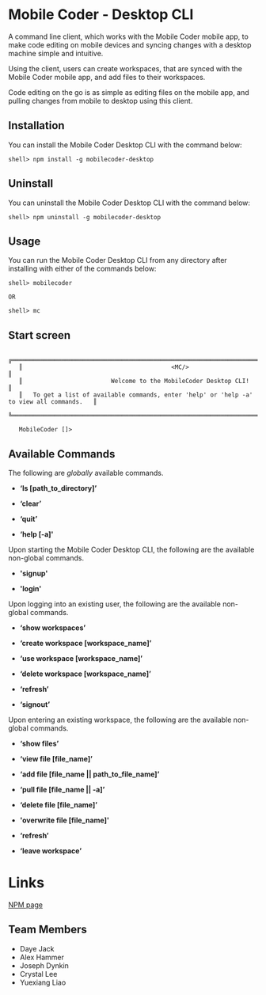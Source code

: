 # Mobile Coder - Desktop CLI
A command line client, which works with the Mobile Coder mobile app, to make code editing on mobile devices and syncing changes with a desktop machine 
simple and intuitive.

Using the client, users can create workspaces, that are synced with the Mobile Coder mobile app, and add files to their workspaces.

Code editing on the go is as simple as editing files on the mobile app, and pulling changes from mobile to desktop using this client.

## Installation

You can install the Mobile Coder Desktop CLI with the command below:

```
shell> npm install -g mobilecoder-desktop
```

## Uninstall

You can uninstall the Mobile Coder Desktop CLI with the command below:

```
shell> npm uninstall -g mobilecoder-desktop
```

## Usage
You can run the Mobile Coder Desktop CLI from any directory after installing with either of the commands below:
```
shell> mobilecoder

OR

shell> mc

```

## Start screen

```
   ╔══════════════════════════════════════════════════════════════════════════════════════════╗
   ║                                          <MC/>                                           ║
   ║                         Welcome to the MobileCoder Desktop CLI!                          ║
   ║   To get a list of available commands, enter 'help' or 'help -a' to view all commands.   ║
   ╚══════════════════════════════════════════════════════════════════════════════════════════╝

   MobileCoder []>
```

## Available Commands 
The following are *globally* available commands.
* **‘ls [path_to_directory]’**

* **‘clear’**

* **‘quit’**

* **‘help [-a]'**

Upon starting the Mobile Coder Desktop CLI, the following are the available non-global commands.
* **'signup'**

* **'login'**

Upon logging into an existing user, the following are the available non-global commands.
* **‘show workspaces’**

* **‘create workspace [workspace_name]’**

* **‘use workspace [workspace_name]’**

* **‘delete workspace [workspace_name]’**

* **‘refresh’**

* **‘signout’**

Upon entering an existing workspace, the following are the available non-global commands.

* **‘show files’**

* **‘view file [file_name]’**

* **‘add file [file_name || path_to_file_name]’**

* **‘pull file [file_name || -a]’**

* **‘delete file [file_name]’**

* **'overwrite file [file_name]'**

* **‘refresh’**

* **‘leave workspace’**

# Links
[NPM page](https://www.npmjs.com/package/@mobile-coder/mobilecoder-desktop)


## Team Members
* Daye Jack
* Alex Hammer
* Joseph Dynkin
* Crystal Lee
* Yuexiang Liao
